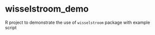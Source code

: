 # wisselstroom_demo
R project to demonstrate the use of  `wisselstroom` package with example script

